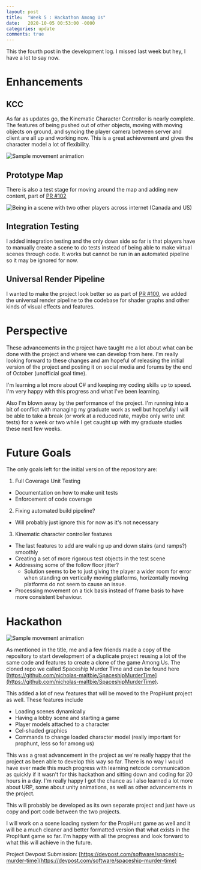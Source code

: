 ```yaml
---
layout: post
title:  "Week 5 : Hackathon Among Us"
date:   2020-10-05 00:53:00 -0000
categories: update
comments: true
---
```


This the fourth post in the development log. I missed last week
but hey, I have a lot to say now.

# Enhancements


## KCC
As far as updates go, the Kinematic Character Controller is nearly complete.
The features of being pushed out of other objects, moving with moving objects on ground, and syncing the player camera between server and client are all up and working now. This is a great achievement and gives the character model a lot of flexibility. 

![Sample movement animation](https://drive.google.com/uc?export=view&id=1waPaxv44uAImOLfxdVxipSz02E-TaNtD)

## Prototype Map
There is also a test stage for moving around the map and adding new content, part of [PR #102](https://github.com/nicholas-maltbie/PropHunt/pull/102)

![Being in a scene with two other players across internet (Canada and US) ](https://drive.google.com/uc?export=view&id=1Zp38wIbpLsErqifKh8Ti8RJ_-n2vBepA)

## Integration Testing

I added integration testing and the only down side so far is that players have to manually create a scene to do tests instead of being able to make virtual scenes through code. It works but cannot be run in an automated pipeline so it may be ignored for now.

## Universal Render Pipeline

I wanted to make the project look better so as part of [PR #100](https://github.com/nicholas-maltbie/PropHunt/pull/100), we added the universal render pipeline to the codebase for shader graphs and other kinds of visual effects and features.

# Perspective

These advancements in the project have taught me a lot about what can be done with the project
and where we can develop from here. I'm really looking forward to these changes
and am hopeful of releasing the initial version of the project and posting it on social media
and forums by the end of October (unofficial goal time). 

I'm learning a lot more about C# and keeping my coding skills up to speed. I'm very happy with this progress and what I've been learning. 

Also I'm blown away by the performance of the project. I'm running into a bit of conflict with managing my graduate work as well but hopefully I will be able to take a break (or work at a reduced rate, maybe only write unit tests) for a week or two while I get caught up with my graduate studies these next few weeks.

# Future Goals

The only goals left for the initial version of the repository are:
1. Full Coverage Unit Testing
  * Documentation on how to make unit tests
  * Enforcement of code coverage
2. Fixing automated build pipeline?
  * Will probably just ignore this for now as it's not necessary
3. Kinematic character controller features
  * The last features to add are walking up and down stairs (and ramps?) smoothly
  * Creating a set of more rigorous test objects in the test scene
  * Addressing some of the follow floor jitter?
    * Solution seems to be to just giving the player a wider room for
      error when standing on vertically moving platforms, horizontally 
      moving platforms do not seem to cause an issue. 
  * Processing movement on a tick basis instead of frame basis to have
    more consistent behaviour.

# Hackathon

![Sample movement animation](https://drive.google.com/uc?export=view&id=18vgUN4-nVSaMfI3QwAm1ctLknWBuL6qx)

As mentioned in the title, me and a few friends made a copy of the repository to start development of a duplicate project reusing a lot of the same code and features to create a clone of the game Among Us. The cloned repo we called Spaceship Murder Time and can be found here [https://github.com/nicholas-maltbie/SpaceshipMurderTime](https://github.com/nicholas-maltbie/SpaceshipMurderTime). 

This added a lot of new features that will be moved to the PropHunt project as well. These features include
* Loading scenes dynamically
* Having a lobby scene and starting a game
* Player models attached to a character
* Cel-shaded graphics
* Commands to change loaded character model (really important for prophunt, less so for among us)

This was a great advancement in the project as we're really happy that the project as been able to develop this way so far. There is no way I would have ever made this much progress with learning netcode communication as quickly if it wasn't for this hackathon and sitting down and coding for 20 hours in a day. I'm really happy I got the chance as I also learned a lot more about URP, some about unity animations, as well as other advancements in the project.

This will probably be developed as its own separate project and just have us copy and port code between the two projects.

I will work on a scene loading system for the PropHunt game as well and it will be a much cleaner and better formatted version that what exists in the PropHunt game so far. I'm happy with all the progress and look forward to what this will achieve in the future.

Project Devpost Submission: [https://devpost.com/software/spaceship-murder-time](https://devpost.com/software/spaceship-murder-time)
